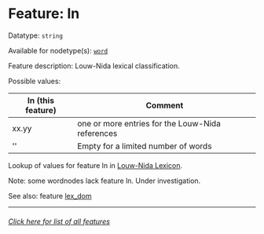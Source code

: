 # Feature: ln

Datatype: `string`

Available for nodetype(s): [`word`](wordnodefeatures.md#readme)

Feature description: Louw-Nida lexical classification.

Possible values:

ln (this feature) | Comment
--- | --- 
xx.yy  | one or more entries for the Louw-Nida references
'' | Empty for a limited number of words

Lookup of values for feature ln in [Louw-Nida Lexicon](https://www.laparola.net/greco/louwnida.php).

Note: some wordnodes lack feature ln. Under investigation.

See also: feature [lex_dom](lex_dom.md#readme)

---
###### [Click here for list of all features](home.md#readme)
